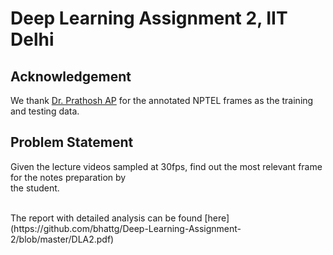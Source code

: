 # Deep Learning Assignment 2, IIT Delhi

## Acknowledgement
We thank [Dr. Prathosh AP](https://sites.google.com/view/prathosh) for the annotated NPTEL frames as the training and testing data. 

## Problem Statement
Given the lecture videos sampled at 30fps, find out the most relevant frame for the notes preparation by <br/>
the student.

<br/>
The report with detailed analysis can be found [here](https://github.com/bhattg/Deep-Learning-Assignment-2/blob/master/DLA2.pdf)
